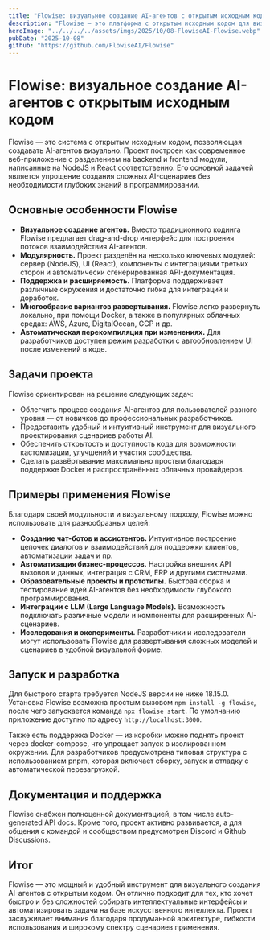```yaml
---
title: "Flowise: визуальное создание AI-агентов с открытым исходным кодом"
description: "Flowise — это платформа с открытым исходным кодом для визуального создания и развертывания AI-агентов с поддержкой различных облачных и локальных инфраструктур."
heroImage: "../../../../assets/imgs/2025/10/08-FlowiseAI-Flowise.webp"
pubDate: "2025-10-08"
github: "https://github.com/FlowiseAI/Flowise"
---
```


# Flowise: визуальное создание AI-агентов с открытым исходным кодом

Flowise — это система с открытым исходным кодом, позволяющая создавать AI-агентов визуально. Проект построен как современное веб-приложение с разделением на backend и frontend модули, написанные на NodeJS и React соответственно. Его основной задачей является упрощение создания сложных AI-сценариев без необходимости глубоких знаний в программировании.

## Основные особенности Flowise

- **Визуальное создание агентов.** Вместо традиционного кодинга Flowise предлагает drag-and-drop интерфейс для построения потоков взаимодействия AI-агентов.
- **Модулярность.** Проект разделён на несколько ключевых модулей: сервер (NodeJS), UI (React), компоненты с интеграциями третьих сторон и автоматически сгенерированная API-документация.
- **Поддержка и расширяемость.** Платформа поддерживает различные окружения и достаточно гибка для интеграций и доработок.
- **Многообразие вариантов развертывания.** Flowise легко развернуть локально, при помощи Docker, а также в популярных облачных средах: AWS, Azure, DigitalOcean, GCP и др.
- **Автоматическая перекомпиляция при изменениях.** Для разработчиков доступен режим разработки с автообновлением UI после изменений в коде.

## Задачи проекта

Flowise ориентирован на решение следующих задач:

- Облегчить процесс создания AI-агентов для пользователей разного уровня — от новичков до профессиональных разработчиков.
- Предоставить удобный и интуитивный инструмент для визуального проектирования сценариев работы AI.
- Обеспечить открытость и доступность кода для возможности кастомизации, улучшений и участия сообщества.
- Сделать развёртывание максимально простым благодаря поддержке Docker и распространённых облачных провайдеров.

## Примеры применения Flowise

Благодаря своей модульности и визуальному подходу, Flowise можно использовать для разнообразных целей:

- **Создание чат-ботов и ассистентов.** Интуитивное построение цепочек диалогов и взаимодействий для поддержки клиентов, автоматизации задач и пр.
- **Автоматизация бизнес-процессов.** Настройка внешних API вызовов и данных, интеграция с CRM, ERP и другими системами.
- **Образовательные проекты и прототипы.** Быстрая сборка и тестирование идей AI-агентов без необходимости глубокого программирования.
- **Интеграции с LLM (Large Language Models).** Возможность подключать различные модели и компоненты для расширенных AI-сценариев.
- **Исследования и эксперименты.** Разработчики и исследователи могут использовать Flowise для развертывания сложных моделей и сценариев в удобной визуальной форме.

## Запуск и разработка

Для быстрого старта требуется NodeJS версии не ниже 18.15.0. Установка Flowise возможна простым вызовом `npm install -g flowise`, после чего запускается команда `npx flowise start`. По умолчанию приложение доступно по адресу `http://localhost:3000`.

Также есть поддержка Docker — из коробки можно поднять проект через docker-compose, что упрощает запуск в изолированном окружении. Для разработчиков предусмотрена типовая структура с использованием pnpm, которая включает сборку, запуск и отладку с автоматической перезагрузкой.

## Документация и поддержка

Flowise снабжен полноценной документацией, в том числе auto-generated API docs. Кроме того, проект активно развивается, а для общения с командой и сообществом предусмотрен Discord и Github Discussions.

## Итог

Flowise — это мощный и удобный инструмент для визуального создания AI-агентов с открытым кодом. Он отлично подходит для тех, кто хочет быстро и без сложностей собирать интеллектуальные интерфейсы и автоматизировать задачи на базе искусственного интеллекта. Проект заслуживает внимания благодаря продуманной архитектуре, гибкости использования и широкому спектру сценариев применения.
